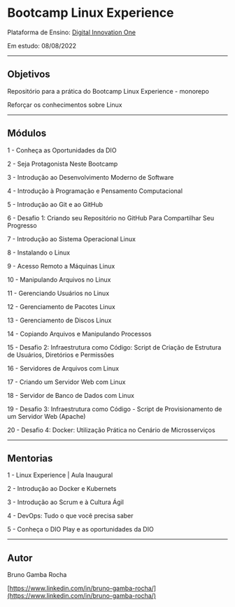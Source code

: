 # Bootcamp Linux Experience

Plataforma de Ensino: [Digital Innovation One](https://digitalinnovation.one/sign-up?ref=K5EF2VCVKA)

Em estudo: 08/08/2022

---

## Objetivos

Repositório para a prática do Bootcamp Linux Experience - monorepo

Reforçar os conhecimentos sobre Linux


---

## Módulos

1 - Conheça as Oportunidades da DIO

2 - Seja Protagonista Neste Bootcamp

3 - Introdução ao Desenvolvimento Moderno de Software

4 - Introdução à Programação e Pensamento Computacional

5 - Introdução ao Git e ao GitHub

6 - Desafio 1: Criando seu Repositório no GitHub Para Compartilhar Seu Progresso

7 - Introdução ao Sistema Operacional Linux

8 - Instalando o Linux

9 - Acesso Remoto a Máquinas Linux

10 - Manipulando Arquivos no Linux

11 - Gerenciando Usuários no Linux

12 - Gerenciamento de Pacotes Linux

13 - Gerenciamento de Discos Linux

14 - Copiando Arquivos e Manipulando Processos

15 - Desafio 2: Infraestrutura como Código: Script de Criação de Estrutura de Usuários, Diretórios e Permissões

16 - Servidores de Arquivos com Linux

17 - Criando um Servidor Web com Linux

18 - Servidor de Banco de Dados com Linux

19 - Desafio 3: Infraestrutura como Código - Script de Provisionamento de um Servidor Web (Apache)

20 - Desafio 4: Docker: Utilização Prática no Cenário de Microsserviços


---

## Mentorias

1 - Linux Experience | Aula Inaugural

2 - Introdução ao Docker e Kubernets

3 - Introdução ao Scrum e à Cultura Ágil

4 - DevOps: Tudo o que você precisa saber

5 - Conheça o DIO Play e as oportunidades da DIO


---

## Autor

Bruno Gamba Rocha

[https://www.linkedin.com/in/bruno-gamba-rocha/](https://www.linkedin.com/in/bruno-gamba-rocha/)
